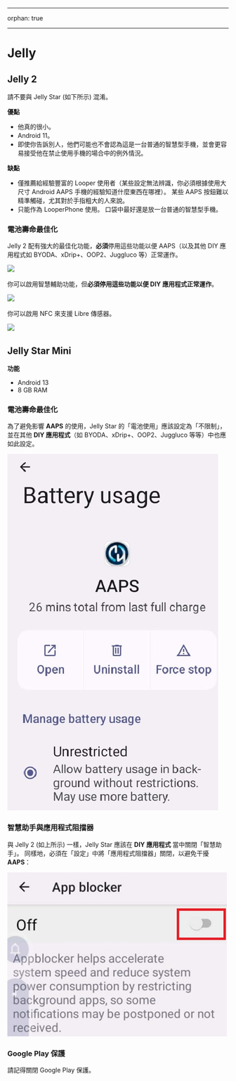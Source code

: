 * * *

orphan: true

* * *

# Jelly

## Jelly 2

請不要與 Jelly Star (如下所示) 混淆。

**優點**

* 他真的很小。
* Android 11。
* 即使你告訴別人，他們可能也不會認為這是一台普通的智慧型手機，並會更容易接受他在禁止使用手機的場合中的例外情況。

**缺點**

* 僅推薦給經驗豐富的 Looper 使用者（某些設定無法辨識，你必須根據使用大尺寸 Android AAPS 手機的經驗知道什麼東西在哪裡）。 某些 AAPS 按鈕難以精準觸碰，尤其對於手指粗大的人來說。
* 只能作為 LooperPhone 使用。 口袋中最好還是放一台普通的智慧型手機。 

### 電池壽命最佳化

Jelly 2 配有強大的最佳化功能，**必須**停用這些功能以便 AAPS（以及其他 DIY 應用程式如 BYODA、xDrip+、OOP2、Juggluco 等）正常運作。

![](../images/Jelly_Settings1.png)

你可以啟用智慧輔助功能，但**必須停用這些功能以便 DIY 應用程式正常運作**。

![](../images/Jelly_Settings2.png)

你可以啟用 NFC 來支援 Libre 傳感器。

![](../images/Jelly_Settings3.png)

## Jelly Star Mini

**功能**

* Android 13
* 8 GB RAM

### 電池壽命最佳化

為了避免影響 **AAPS** 的使用，Jelly Star 的「電池使用」應該設定為「不限制」，並在其他 **DIY 應用程式**（如 BYODA、xDrip+、OOP2、Juggluco 等等）中也應如此設定。

![Jelly_BatterY_1ACA756A-2EC4-4623-B8C4-2CEB9D230A93](../images/JellyStarMini1.jpg)

### 智慧助手與應用程式阻擋器

與 Jelly 2 (如上所示) 一樣，Jelly Star 應該在 **DIY 應用程式** 當中關閉「智慧助手」。 同樣地，必須在「設定」中將「應用程式阻擋器」關閉，以避免干擾 **AAPS**：

![應用程式阻擋器 截圖 2025-08-03 213400](../images/JellyStarMini2.jpg)

### Google Play 保護

請記得關閉 Google Play 保護。